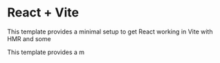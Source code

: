 # React + Vite

This template provides a minimal setup to get React working in Vite with HMR and some 

This template provides a m